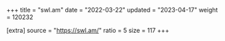 +++
title = "swl.am"
date = "2022-03-22"
updated = "2023-04-17"
weight = 120232

[extra]
source = "https://swl.am/"
ratio = 5
size = 117
+++
